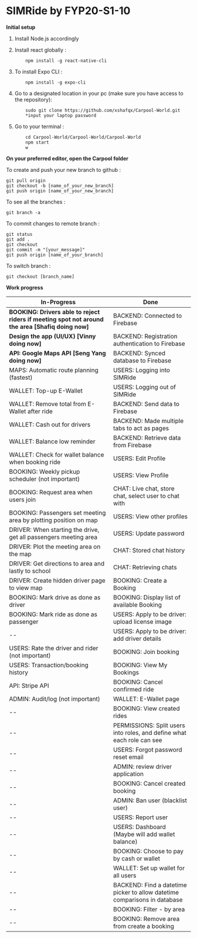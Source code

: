 # SIMRide by FYP20-S1-10



**Initial setup**

1. Install Node.js accordingly

2. Install react globally :
    ```
        npm install -g react-native-cli
    ```

3. To install Expo CLI :
    ```
        npm install -g expo-cli
    ```

4. Go to a designated location in your pc (make sure you have access to the repository):
    ```
        sudo git clone https://github.com/xshafqx/Carpool-World.git
        *input your laptop password
    ```

5. Go to your terminal :
    ```
        cd Carpool-World/Carpool-World/Carpool-World
        npm start
        w
    ```



**On your preferred editor, open the Carpool folder**

To create and push your new branch to github :
```
git pull origin
git checkout -b [name_of_your_new_branch]
git push origin [name_of_your_new_branch]
```


To see all the branches :
```
git branch -a
```


To commit changes to remote branch :
```
git status
git add .
git checkout
git commit -m "[your_message]"
git push origin [name_of_your_branch]
```


To switch branch :
```
git checkout [branch_name]
```


**Work progress**

In-Progress | Done
----------- | -----------
**BOOKING: Drivers able to reject riders if meeting spot not around the area [Shafiq doing now]** | BACKEND: Connected to Firebase 
**Design the app (UI/UX) [Vinny doing now]** | BACKEND: Registration authentication to Firebase 
**API: Google Maps API [Seng Yang doing now]** | BACKEND: Synced database to Firebase 
MAPS: Automatic route planning (fastest) | USERS: Logging into SIMRide 
WALLET: Top-up E-Wallet | USERS: Logging out of SIMRide 
WALLET: Remove total from E-Wallet after ride | BACKEND: Send data to Firebase 
WALLET: Cash out for drivers | BACKEND: Made multiple tabs to act as pages 
WALLET: Balance low reminder | BACKEND: Retrieve data from Firebase 
WALLET: Check for wallet balance when booking ride | USERS: Edit Profile 
BOOKING: Weekly pickup scheduler (not important) | USERS: View Profile 
BOOKING: Request area when users join | CHAT: Live chat, store chat, select user to chat with 
BOOKING: Passengers set meeting area by plotting position on map | USERS: View other profiles 
DRIVER: When starting the drive, get all passengers meeting area | USERS: Update password
DRIVER: Plot the meeting area on the map | CHAT: Stored chat history 
DRIVER: Get directions to area and lastly to school | CHAT: Retrieving chats
DRIVER: Create hidden driver page to view map | BOOKING: Create a Booking
BOOKING: Mark drive as done as driver | BOOKING: Display list of available Booking
BOOKING: Mark ride as done as passenger | USERS: Apply to be driver: upload license image
-- | USERS: Apply to be driver: add driver details
USERS: Rate the driver and rider (not important) | BOOKING: Join booking
USERS: Transaction/booking history | BOOKING: View My Bookings
API: Stripe API | BOOKING: Cancel confirmed ride
ADMIN: Audit/log (not important) | WALLET: E-Wallet page
-- | BOOKING: View created rides
-- | PERMISSIONS: Split users into roles, and define what each role can see
-- | USERS: Forgot password reset email
-- | ADMIN: review driver application
-- | BOOKING: Cancel created booking
-- | ADMIN: Ban user (blacklist user)
-- | USERS: Report user
-- | USERS: Dashboard (Maybe will add wallet balance)
-- | BOOKING: Choose to pay by cash or wallet
-- | WALLET: Set up wallet for all users
-- | BACKEND: Find a datetime picker to allow datetime comparisons in database
-- | BOOKING: Filter - by area
-- | BOOKING: Remove area from create a booking
